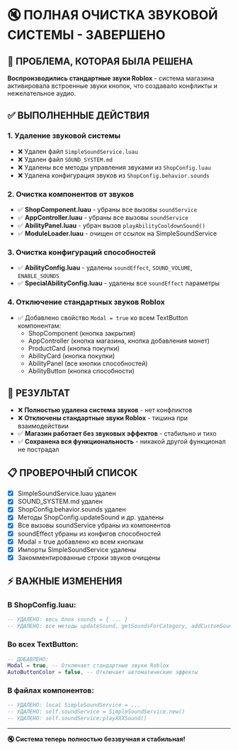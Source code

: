 # 🔇 ПОЛНАЯ ОЧИСТКА ЗВУКОВОЙ СИСТЕМЫ - ЗАВЕРШЕНО

## 🚨 ПРОБЛЕМА, КОТОРАЯ БЫЛА РЕШЕНА

**Воспроизводились стандартные звуки Roblox** - система магазина активировала встроенные звуки кнопок, что создавало конфликты и нежелательное аудио.

## ✅ ВЫПОЛНЕННЫЕ ДЕЙСТВИЯ

### 1. **Удаление звуковой системы**
- ❌ Удален файл `SimpleSoundService.luau`
- ❌ Удален файл `SOUND_SYSTEM.md`  
- ❌ Удалены все методы управления звуками из `ShopConfig.luau`
- ❌ Удалена конфигурация звуков из `ShopConfig.behavior.sounds`

### 2. **Очистка компонентов от звуков**
- ✅ **ShopComponent.luau** - убраны все вызовы `soundService`
- ✅ **AppController.luau** - убраны все вызовы `soundService` 
- ✅ **AbilityPanel.luau** - убран вызов `playAbilityCooldownSound()`
- ✅ **ModuleLoader.luau** - очищен от ссылок на SimpleSoundService

### 3. **Очистка конфигураций способностей**
- ✅ **AbilityConfig.luau** - удалены `soundEffect`, `SOUND_VOLUME`, `ENABLE_SOUNDS`
- ✅ **SpecialAbilityConfig.luau** - удалены все `soundEffect` параметры

### 4. **Отключение стандартных звуков Roblox**
- ✅ Добавлено свойство `Modal = true` ко всем TextButton компонентам:
  - ShopComponent (кнопка закрытия)
  - AppController (кнопка магазина, кнопка добавления монет)
  - ProductCard (кнопка покупки)
  - AbilityCard (кнопка покупки)
  - AbilityPanel (все кнопки способностей)
  - AbilityButton (кнопка способности)

## 🎯 РЕЗУЛЬТАТ

- ❌ **Полностью удалена система звуков** - нет конфликтов
- ❌ **Отключены стандартные звуки Roblox** - тишина при взаимодействии
- ✅ **Магазин работает без звуковых эффектов** - стабильно и тихо
- ✅ **Сохранена вся функциональность** - никакой другой функционал не пострадал

## 📋 ПРОВЕРОЧНЫЙ СПИСОК

- [x] SimpleSoundService.luau удален
- [x] SOUND_SYSTEM.md удален  
- [x] ShopConfig.behavior.sounds удален
- [x] Методы ShopConfig.updateSound и др. удалены
- [x] Все вызовы soundService убраны из компонентов
- [x] soundEffect убраны из конфигов способностей
- [x] Modal = true добавлено ко всем кнопкам
- [x] Импорты SimpleSoundService удалены
- [x] Закомментированные строки звуков очищены

## ⚡ ВАЖНЫЕ ИЗМЕНЕНИЯ

### В ShopConfig.luau:
```lua
-- УДАЛЕНО: весь блок sounds = { ... }
-- УДАЛЕНО: все методы updateSound, getSoundsForCategory, addCustomSound
```

### Во всех TextButton:
```lua
-- ДОБАВЛЕНО:
Modal = true, -- Отключает стандартные звуки Roblox
AutoButtonColor = false, -- Отключает автоматические эффекты
```

### В файлах компонентов:
```lua
-- УДАЛЕНО: local SimpleSoundService = ...
-- УДАЛЕНО: self.soundService = SimpleSoundService.new()
-- УДАЛЕНО: self.soundService:playXXXSound()
```

---

**🔇 Система теперь полностью беззвучная и стабильная!**
